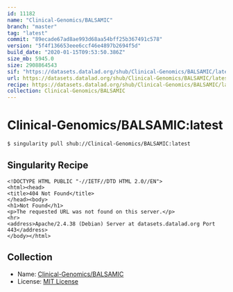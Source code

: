 ```yaml
---
id: 11182
name: "Clinical-Genomics/BALSAMIC"
branch: "master"
tag: "latest"
commit: "89ecade67ad8ae993d68aa54bff25b367491c578"
version: "5f4f136653eee6ccf46e4897b2694f5d"
build_date: "2020-01-15T09:53:50.386Z"
size_mb: 5945.0
size: 2908864543
sif: "https://datasets.datalad.org/shub/Clinical-Genomics/BALSAMIC/latest/2020-01-15-89ecade6-5f4f1366/5f4f136653eee6ccf46e4897b2694f5d.sif"
url: https://datasets.datalad.org/shub/Clinical-Genomics/BALSAMIC/latest/2020-01-15-89ecade6-5f4f1366/
recipe: https://datasets.datalad.org/shub/Clinical-Genomics/BALSAMIC/latest/2020-01-15-89ecade6-5f4f1366/Singularity
collection: Clinical-Genomics/BALSAMIC
---
```


# Clinical-Genomics/BALSAMIC:latest

```bash
$ singularity pull shub://Clinical-Genomics/BALSAMIC:latest
```

## Singularity Recipe

```singularity
<!DOCTYPE HTML PUBLIC "-//IETF//DTD HTML 2.0//EN">
<html><head>
<title>404 Not Found</title>
</head><body>
<h1>Not Found</h1>
<p>The requested URL was not found on this server.</p>
<hr>
<address>Apache/2.4.38 (Debian) Server at datasets.datalad.org Port 443</address>
</body></html>
```

## Collection

 - Name: [Clinical-Genomics/BALSAMIC](https://github.com/Clinical-Genomics/BALSAMIC)
 - License: [MIT License](https://api.github.com/licenses/mit)

